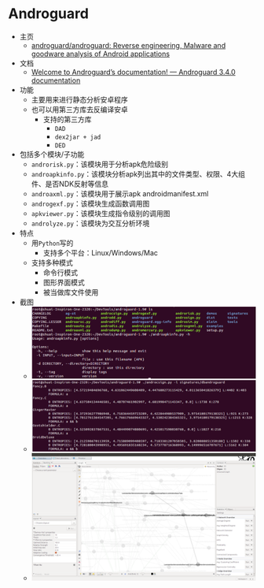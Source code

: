 # Androguard

* 主页
  * [androguard/androguard: Reverse engineering, Malware and goodware analysis of Android applications](https://github.com/androguard/androguard)
* 文档
  * [Welcome to Androguard’s documentation! — Androguard 3.4.0 documentation](https://androguard.readthedocs.io/en/latest/)
* 功能
  * 主要用来进行静态分析安卓程序
  * 也可以用第三方库去反编译安卓
    * 支持的第三方库
      * `DAD`
      * `dex2jar + jad`
      * `DED`
* 包括多个模块/子功能
  * `androrisk.py`：该模块用于分析apk危险级别
  * `androapkinfo.py`：该模块分析apk列出其中的文件类型、权限、4大组件、是否NDK反射等信息
  * `androaxml.py`：该模块用于展示apk androidmanifest.xml
  * `androgexf.py`：该模块生成函数调用图
  * `apkviewer.py`：该模块生成指令级别的调用图
  * `androlyze.py`：该模块为交互分析环境
* 特点
  * 用`Python`写的
    * 支持多个平台：Linux/Windows/Mac
  * 支持多种模式
    * 命令行模式
    * 图形界面模式
    * 被当做库文件使用
* 截图
  * ![](../../assets/img/androguadr_androapkinfo.png)
  * ![](../../assets/img/androguard_androcsign.png)
  * ![](../../assets/img/androguard_androgexf.png)